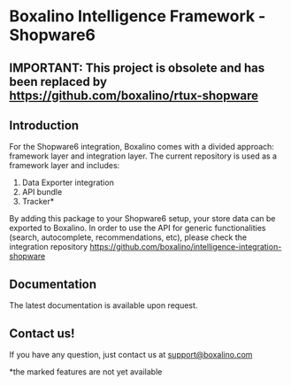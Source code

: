 # Boxalino Intelligence Framework - Shopware6

## IMPORTANT: This project is obsolete and has been replaced by https://github.com/boxalino/rtux-shopware

## Introduction
For the Shopware6 integration, Boxalino comes with a divided approach: framework layer and integration layer.
The current repository is used as a framework layer and includes:

1. Data Exporter integration
2. API bundle
3. Tracker*

By adding this package to your Shopware6 setup, your store data can be exported to Boxalino.
In order to use the API for generic functionalities (search, autocomplete, recommendations, etc), please check the integration repository
https://github.com/boxalino/intelligence-integration-shopware

## Documentation

The latest documentation is available upon request.

## Contact us!

If you have any question, just contact us at support@boxalino.com

*the marked features are not yet available
